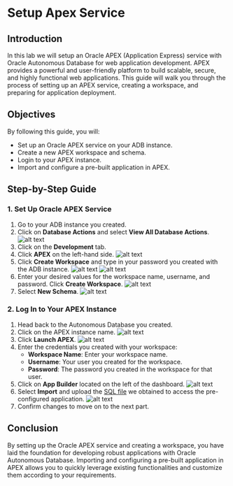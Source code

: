 # Setup Apex Service

## Introduction

In this lab we will setup an Oracle APEX (Application Express) service with Oracle Autonomous Database for web application development. APEX provides a powerful and user-friendly platform to build scalable, secure, and highly functional web applications. This guide will walk you through the process of setting up an APEX service, creating a workspace, and preparing for application deployment.

## Objectives

By following this guide, you will:

- Set up an Oracle APEX service on your ADB instance.
- Create a new APEX workspace and schema.
- Login to your APEX instance.
- Import and configure a pre-built application in APEX.

## Step-by-Step Guide

### 1. Set Up Oracle APEX Service

1. Go to your ADB instance you created.
2. Click on **Database Actions** and select **View All Database Actions**.
![alt text](images/databaseactions.png)
1. Click on the **Development** tab.
2. Click **APEX** on the left-hand side.
![alt text](images/dbactionsapex.png)
1. Click **Create Workspace** and type in your password you created with the ADB instance.
![alt text](images/dbactionscreateworkspace.png)
![alt text](images/dbactionspassword.png)
1. Enter your desired values for the workspace name, username, and password. Click **Create Workspace**.
![alt text](images/dbactionscredentials.png)
1. Select **New Schema**.
![alt text](images/dbactionsnewschema.png)

### 2. Log In to Your APEX Instance

1. Head back to the Autonomous Database you created.
2. Click on the APEX instance name.
![alt text](images/dbaccessapexinstance.png)
1. Click **Launch APEX**.
![alt text](images/dbactionlaunchapex.png)
1. Enter the credentials you created with your workspace:
   - **Workspace Name**: Enter your workspace name.
   - **Username**: Your user you created for the workspace.
   - **Password**: The password you created in the workspace for that user.
2. Click on **App Builder** located on the left of the dashboard.
![alt text](images/dbactionsappbuilder.png)
1. Select **Import** and upload the [SQL file](images/f100.sql) we obtained to access the pre-configured application. 
![alt text](images/dbactionsimport.png)
1. Confirm changes to move on to the next part.

## Conclusion

By setting up the Oracle APEX service and creating a workspace, you have laid the foundation for developing robust applications with Oracle Autonomous Database. Importing and configuring a pre-built application in APEX allows you to quickly leverage existing functionalities and customize them according to your requirements. 
